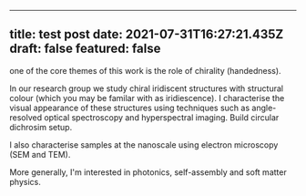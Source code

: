 
---
title: test post
date: 2021-07-31T16:27:21.435Z
draft: false
featured: false
---
one of the core themes of this work is the role of chirality (handedness). 

In our research group we study chiral iridiscent structures with structural colour (which you may be familar with as iridiescence). I characterise the visual appearance of these structures using techniques such as angle-resolved optical spectroscopy and hyperspectral imaging. Build circular dichrosim setup. 

I also characterise samples at the nanoscale using electron microscopy (SEM and TEM). 

More generally, I'm interested in photonics, self-assembly and soft matter physics.
